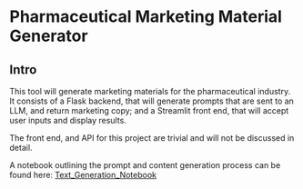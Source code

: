 # Pharmaceutical Marketing Material Generator

## Intro

This tool will generate marketing materials for the pharmaceutical industry.
It consists of a Flask backend, that will generate prompts that are sent to an LLM, and return marketing copy;
and a Streamlit front end, that will accept user inputs and display results.

The front end, and API for this project are trivial and will not be discussed in detail.

A notebook outlining the prompt and content generation process can be found here:
[Text_Generation_Notebook](https://github.com/quaneh/pharma-marketing-generator/tree/main/notebooks/TextGeneration.ipynb)